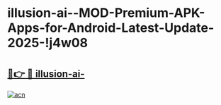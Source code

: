# illusion-ai--MOD-Premium-APK-Apps-for-Android-Latest-Update-2025-!j4w08

# <h2><a href="https://pclmwj.esa.edu.pl?title=illusion-ai-&ref=j4w08">🔗👉 🔴 illusion-ai-</a></h2>

[![acn](https://github.com/user-attachments/assets/0f9c940e-d8b0-45ae-aac7-cd30a18b3e1c)](https://pclmwj.esa.edu.pl?title=illusion-ai-&ref=j4w08)

